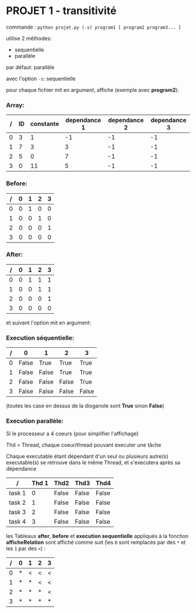 # PROJET 1 - transitivité

commande : `python projet.py (-s) program1 [ program2 program3... ]`

utilise 2 méthodes:
* sequentielle
* parallèle

par défaut: parallèle

avec l'option `-s`: sequentielle

pour chaque fichier mit en argument, affiche (exemple avec **program2**):

### **Array:**

/  |   ID    | constante    | dependance 1    | dependance 2 | dependance 3
-- | ------- | ------------ | --------------- | ------------ | -------------
0  |   3     | 1            | -1              | -1           | -1
1  |   7     | 3            | 3               | -1           | -1
2  |   5     | 0            | 7               | -1           | -1
3  |   0     | 11           | 5               | -1           | -1

### **Before:**

/  | 0 | 1 | 2 | 3
---|---|---|---|---
0  | 0 | 1 | 0 | 0
1  | 0 | 0 | 1 | 0
2  | 0 | 0 | 0 | 1
3  | 0 | 0 | 0 | 0

### **After:**

/  | 0 | 1 | 2 | 3
---|---|---|---|---
0  | 0 | 1 | 1 | 1
1  | 0 | 0 | 1 | 1
2  | 0 | 0 | 0 | 1
3  | 0 | 0 | 0 | 0

et suivant l'option mit en argument:

### **Execution séquentielle:**

/  | 0     | 1     | 2     | 3
---|-------|-------|-------|-------
0  | False | True  | True  | True
1  | False | False | True  | True
2  | False | False | False | True
3  | False | False | False | False

(toutes les case en dessus de la dioganole sont **True** sinon **False**)

### **Execution parallèle:**

Si le processeur a 4 coeurs (pour simplifier l'affichage)

Thd = Thread, chaque coeur/thread pouvant executer une tâche

Chaque executable étant dépendant d'un seul ou plusieurs autre(s) executable(s) se retrouve dans le même Thread, et s'executera après sa dépendance

/      | Thd 1  | Thd2  | Thd3  | Thd4
-------|--------|-------|-------|-------
task 1 | 0      | False | False | False
task 2 | 1      | False | False | False
task 3 | 2      | False | False | False
task 4 | 3      | False | False | False



les Tableaux **after**, **before** et **execution sequentielle** appliqués à la fonction **afficheRelation** sont affiché comme suit (les `0` sont remplacés par des `*` et les `1` par des `<`) :

/  | 0 | 1 | 2 | 3
---|---|---|---|-
0  | * | < | < | <
1  | * | * | < | <
2  | * | * | * | <
3  | * | * | * | *
